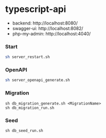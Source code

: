 # typescript-api

- backend: http://localhost:8080/
- swagger-ui: http://localhost:8082/
- php-my-admin: http://localhost:4040/

### Start

```sh
sh server_restart.sh
```

### OpenAPI

```sh
sh server_openapi_generate.sh
```

### Migration

```shell
sh db_migration_generate.sh <MigrationName>
sh db_migration_run.sh
```

### Seed

```shell
sh db_seed_run.sh
```
